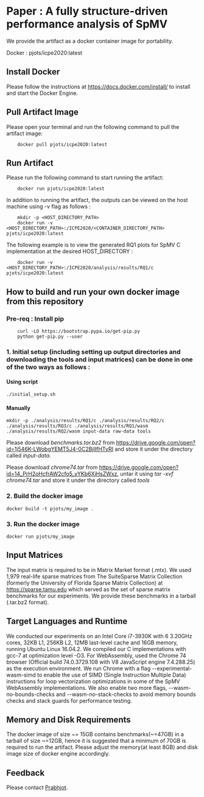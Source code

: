 # Paper : A fully structure-driven performance analysis of SpMV
We provide the artifact as a docker container image for portability.

Docker : pjots/icpe2020:latest
## Install Docker
Please follow the instructions at https://docs.docker.com/install/ to install and start the Docker Engine.

## Pull Artifact Image
Please open your terminal and run the following command to pull the artifact image:

        docker pull pjots/icpe2020:latest
        
## Run Artifact
Please run the following command to start running the artifact:

        docker run pjots/icpe2020:latest
        
In addition to running the artifact, the outputs can be viewed on the host machine using -v flag as follows :

        mkdir -p <HOST_DIRECTORY_PATH>
        docker run -v <HOST_DIRECTORY_PATH>:/ICPE2020/<CONTAINER_DIRECTORY_PATH> pjots/icpe2020:latest
The following example is to view the generated RQ1 plots for SpMV C implementation at the desired HOST_DIRECTORY :

        docker run -v <HOST_DIRECTORY_PATH>:/ICPE2020/analysis/results/RQ1/c pjots/icpe2020:latest

## How to build and run your own docker image from this repository

### Pre-req : Install pip
        curl -LO https://bootstrap.pypa.io/get-pip.py
        python get-pip.py --user

### 1. Initial setup (including setting up output directories and downloading the tools and input matrices) can be done in one of the two ways as follows :

#### Using script
    ./initial_setup.sh
    
#### Manually
    mkdir -p ./analysis/results/RQ1/c ./analysis/results/RQ2/c ./analysis/results/RQ3/c ./analysis/results/RQ1/wasm ./analysis/results/RQ2/wasm input-data raw-data tools

Please download *benchmarks.tar.bz2* from https://drive.google.com/open?id=1j546K-LWobgYEMT5J4-0C2BjIIfHTvRI and store it under the directory called *input-data*.

Please download *chrome74.tar* from https://drive.google.com/open?id=14_PrH2oHcfrAW2cfo5_yYKb6XiHsZWxz, untar it using *tar -xvf chrome74.tar* and store it under the directory called *tools*


### 2. Build the docker image
    docker build -t pjots/my_image .
    
### 3. Run the docker image
    docker run pjots/my_image
    
## Input Matrices
The input matrix is required to be in Matrix Market format (.mtx). We used 1,979 real-life sparse matrices from The SuiteSparse Matrix Collection (formerly the University of Florida Sparse Matrix Collection) at https://sparse.tamu.edu which served as the set of sparse matrix benchmarks for our experiments. We provide these benchmarks in a tarball (.tar.bz2 format).

## Target Languages and Runtime
We conducted our experiments on an Intel Core i7-3930K with 6 3.20GHz cores, 32KB L1, 256KB L2, 12MB last-level cache and 16GB memory, running Ubuntu Linux 16.04.2. We compiled our C implementations with gcc-7 at optimization level -O3. For WebAssembly, used the Chrome 74 browser (Official build 74.0.3729.108 with V8 JavaScript engine 7.4.288.25) as the execution environment. We run Chrome with a flag --experimental-wasm-simd to enable the use of SIMD (Single Instruction Multiple Data) instructions for loop vectorization optimizations in some of the SpMV WebAssembly implementations. We also enable two more flags, --wasm-no-bounds-checks and --wasm-no-stack-checks to avoid memory bounds checks and stack guards for performance testing.
    
## Memory and Disk Requirements
The docker image of size \~= 15GB contains benchmarks(~=47GB) in a tarball of size ~=12GB, hence it is suggested that a minimum of 70GB is required to run the artifact. Please adjust the memory(at least 8GB) and disk image size of docker engine accordingly.
    
## Feedback

Please contact [Prabhjot](mailto:prabhjot.sandhu@mail.mcgill.ca).
